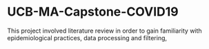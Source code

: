 # UCB-MA-Capstone-COVID19
 
This project involved literature review in order to gain familiarity with epidemiological practices, data processing and filtering, 
